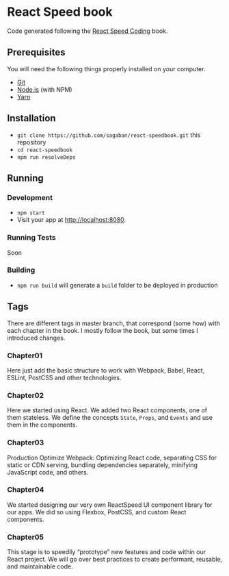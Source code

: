 # React Speed book

Code generated following the [React Speed Coding](https://leanpub.com/reactspeedcoding) book.

## Prerequisites

You will need the following things properly installed on your computer.

* [Git](https://git-scm.com/)
* [Node.js](https://nodejs.org/) (with NPM)
* [Yarn](https://yarnpkg.com/)

## Installation

* `git clone https://github.com/sagaban/react-speedbook.git` this repository
* `cd react-speedbook`
* `npm run resolveDeps`

## Running

### Development
* `npm start`
* Visit your app at [http://localhost:8080](http://localhost:8080).

### Running Tests

Soon

### Building
* `npm run build` will generate a `build` folder to be deployed in production

## Tags
There are different tags in master branch, that correspond (some how) with each chapter in the book. I mostly follow the book, but some times I introduced changes.

### Chapter01
Here just add the basic structure to work with Webpack, Babel, React, ESLint, PostCSS and other technologies.

### Chapter02
Here we started using React. We added two React components, one of them stateless. We define the concepts `State`, `Props`, and `Events` and use them in the components.

### Chapter03
Production Optimize Webpack: Optimizing React code, separating CSS for static or CDN serving, bundling dependencies separately, minifying JavaScript code, and others.

### Chapter04
We started designing our very own ReactSpeed UI component library for our apps. We did so using Flexbox, PostCSS, and custom React components.

### Chapter05
This stage is to speedily “prototype” new features and code within our React project. We will go over best practices to create performant, reusable, and maintainable code.
